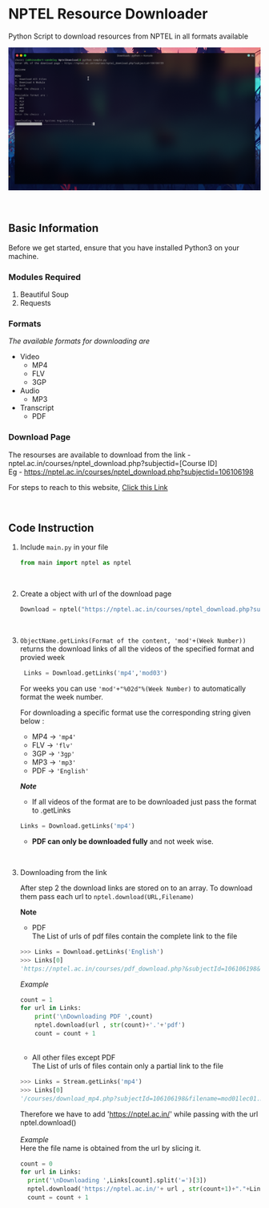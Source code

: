 # NPTEL Resource Downloader
Python Script to download resources from NPTEL in all formats available
 
![alt text](./Screenshot/main.png "")

<br>

## Basic Information

Before we get started, ensure that you have installed Python3 on your machine.

### Modules Required
1.  Beautiful Soup
2. Requests


### Formats

_The available formats for downloading are_ 
+ Video
  - MP4
  - FLV
  - 3GP
+ Audio
  - MP3
+ Transcript
  - PDF

### Download Page
The resourses are available to download from the link - nptel.ac.in/courses/nptel_download.php?subjectid=[Course ID] \
Eg - https://nptel.ac.in/courses/nptel_download.php?subjectid=106106198

For steps to reach to this website, [Click this Link](Link.md)

<br>

## Code Instruction

1. Include `main.py` in your file
    ```python
    from main import nptel as nptel
    ```

<br>

2. Create a object with url of the download page
    ```python
    Download = nptel("https://nptel.ac.in/courses/nptel_download.php?subjectid=106106198")
    ```

<br>

3. `ObjectName.getLinks(Format of the content, 'mod'+(Week Number))` returns the download links of all the videos of the specified format and provied week 
   
   ```python
    Links = Download.getLinks('mp4','mod03')
    ```
    For weeks you can use `'mod'+"%02d"%(Week Number)` to automatically format the week number.

    For downloading a specific format use the corresponding string given below :
    - MP4 -> `'mp4'`
    - FLV -> `'flv'`
    - 3GP -> `'3gp'`
    - MP3 -> `'mp3'`
    - PDF -> `'English'`

    
    _**Note**_
    + If all videos of the format are to be downloaded just pass the format to .getLinks
    ```python
    Links = Download.getLinks('mp4')
    ```
    + **PDF can only be downloaded fully** and not week wise.

<br>

3. Downloading from the link

    After step 2 the download links are stored on to an array. To download them pass each url to `nptel.download(URL,Filename)`

    **Note** 
    + PDF \
    The List of urls of pdf files contain the complete link to the file
    ```python
    >>> Links = Download.getLinks('English')
    >>> Links[0]
    'https://nptel.ac.in/courses/pdf_download.php?&subjectId=106106198&lectid=1&lang=English'
    ```
    
    _Example_
    
    ```python
    count = 1
    for url in Links:
        print('\nDownloading PDF ',count)
        nptel.download(url , str(count)+'.'+'pdf')
        count = count + 1
    ```
    <br>
    
    + All other files except PDF \
    The List of urls of files contain only a partial link to the file
    ```python
   >>> Links = Stream.getLinks('mp4')
   >>> Links[0]
   '/courses/download_mp4.php?subjectId=106106198&filename=mod01lec01.mp4&subjectName=Introduction to the Course History of Artificial Intelligence'
    ```
    Therefore we have to add 'https://nptel.ac.in/' while passing with the url nptel.download() \
    <br>
    _Example_ \
    Here the file name is obtained from the url by slicing it.
    ```python
    count = 0
    for url in Links:
      print('\nDownloading ',Links[count].split('=')[3])
      nptel.download('https://nptel.ac.in/'+ url , str(count+1)+"."+Links[count].split('=')[3]+'.'+format)
      count = count + 1
    ```
